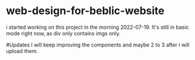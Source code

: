 # web-design-for-beblic-website
i started working on this project in the morning 2022-07-19. It's still in basic mode right now, as div only contains imgs only.

#Updates I will keep improving the components and maybe 2 to 3 after i will upload them.
